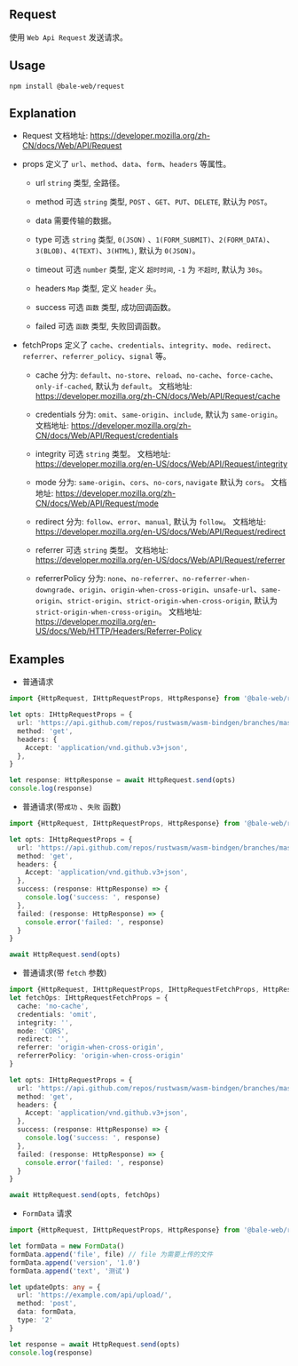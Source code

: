 ## Request

使用 `Web Api Request` 发送请求。

## Usage

```shell
npm install @bale-web/request
```

## Explanation

- Request
  文档地址: https://developer.mozilla.org/zh-CN/docs/Web/API/Request

- props
  定义了 `url`、`method`、`data`、`form`、`headers` 等属性。

  - url
    `string` 类型, 全路径。

  - method
    可选 `string` 类型, `POST` 、`GET`、`PUT`、`DELETE`, 默认为 `POST`。

  - data
    需要传输的数据。

  - type
    可选 `string` 类型, `0(JSON)` 、`1(FORM_SUBMIT)`、`2(FORM_DATA)`、`3(BLOB)`、`4(TEXT)`、`3(HTML)`, 默认为 `0(JSON)`。

  - timeout
    可选 `number` 类型, 定义 `超时时间`, `-1` 为 `不超时`, 默认为 `30s`。

  - headers
    `Map` 类型, 定义 `header` 头。

  - success
    可选 `函数` 类型, 成功回调函数。

  - failed
    可选 `函数` 类型, 失败回调函数。

- fetchProps
  定义了 `cache`、`credentials`、`integrity`、`mode`、`redirect`、`referrer`、`referrer_policy`、`signal` 等。

  - cache
    分为: `default`、`no-store`、`reload`、`no-cache`、`force-cache`、`only-if-cached`, 默认为 `default`。
    文档地址: https://developer.mozilla.org/zh-CN/docs/Web/API/Request/cache

  - credentials
    分为: `omit`、`same-origin`、`include`, 默认为 `same-origin`。
    文档地址: https://developer.mozilla.org/zh-CN/docs/Web/API/Request/credentials

  - integrity
    可选 `string` 类型。
    文档地址: https://developer.mozilla.org/en-US/docs/Web/API/Request/integrity

  - mode
    分为: `same-origin`、`cors`、`no-cors`, `navigate` 默认为 `cors`。
    文档地址: https://developer.mozilla.org/zh-CN/docs/Web/API/Request/mode

  - redirect
    分为: `follow`、`error`、`manual`, 默认为 `follow`。
    文档地址: https://developer.mozilla.org/en-US/docs/Web/API/Request/redirect

  - referrer
    可选 `string` 类型。
    文档地址: https://developer.mozilla.org/en-US/docs/Web/API/Request/referrer

  - referrerPolicy
    分为: `none`、`no-referrer`、`no-referrer-when-downgrade`、`origin`、`origin-when-cross-origin`、`unsafe-url`、`same-origin`、`strict-origin`、`strict-origin-when-cross-origin`, 默认为 `strict-origin-when-cross-origin`。
    文档地址: https://developer.mozilla.org/en-US/docs/Web/HTTP/Headers/Referrer-Policy

## Examples

- 普通请求

```ts
import {HttpRequest, IHttpRequestProps, HttpResponse} from '@bale-web/request'

let opts: IHttpRequestProps = {
  url: 'https://api.github.com/repos/rustwasm/wasm-bindgen/branches/master',
  method: 'get',
  headers: {
    Accept: 'application/vnd.github.v3+json',
  },
}

let response: HttpResponse = await HttpRequest.send(opts)
console.log(response)
```

- 普通请求(带`成功` 、`失败` 函数)

```ts
import {HttpRequest, IHttpRequestProps, HttpResponse} from '@bale-web/request'

let opts: IHttpRequestProps = {
  url: 'https://api.github.com/repos/rustwasm/wasm-bindgen/branches/master',
  method: 'get',
  headers: {
    Accept: 'application/vnd.github.v3+json',
  },
  success: (response: HttpResponse) => {
    console.log('success: ', response)
  },
  failed: (response: HttpResponse) => {
    console.error('failed: ', response)
  }
}

await HttpRequest.send(opts)
```

- 普通请求(带 `fetch` 参数)

```ts
import {HttpRequest, IHttpRequestProps, IHttpRequestFetchProps, HttpResponse} from '@bale-web/request'
let fetchOps: IHttpRequestFetchProps = {
  cache: 'no-cache',
  credentials: 'omit',
  integrity: '',
  mode: 'CORS',
  redirect: '',
  referrer: 'origin-when-cross-origin',
  referrerPolicy: 'origin-when-cross-origin'
}

let opts: IHttpRequestProps = {
  url: 'https://api.github.com/repos/rustwasm/wasm-bindgen/branches/master',
  method: 'get',
  headers: {
    Accept: 'application/vnd.github.v3+json',
  },
  success: (response: HttpResponse) => {
    console.log('success: ', response)
  },
  failed: (response: HttpResponse) => {
    console.error('failed: ', response)
  }
}

await HttpRequest.send(opts, fetchOps)
```

- `FormData` 请求

```ts
import {HttpRequest, IHttpRequestProps, HttpResponse} from '@bale-web/request'

let formData = new FormData()
formData.append('file', file) // file 为需要上传的文件
formData.append('version', '1.0')
formData.append('text', '测试')

let updateOpts: any = {
  url: 'https://example.com/api/upload/',
  method: 'post',
  data: formData,
  type: '2'
}

let response = await HttpRequest.send(opts)
console.log(response)
```
